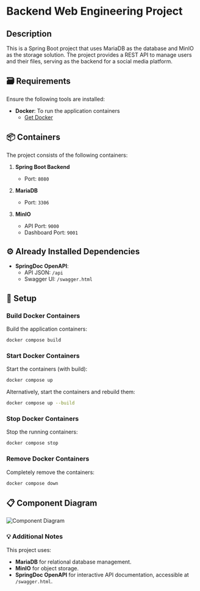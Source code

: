 # Backend Web Engineering Project

## Description

This is a Spring Boot project that uses MariaDB as the database and MinIO as the storage solution. The project provides a REST API to manage users and their files, serving as the backend for a social media platform.

## 🗃️ Requirements

Ensure the following tools are installed:

- **Docker**: To run the application containers
  - [Get Docker](https://www.docker.com/)

## 📦 Containers

The project consists of the following containers:

1. **Spring Boot Backend**
   - Port: `8080`

2. **MariaDB**
   - Port: `3306`

3. **MinIO**
   - API Port: `9000`
   - Dashboard Port: `9001`

## ⚙️ Already Installed Dependencies

- **SpringDoc OpenAPI**:
  - API JSON: `/api`
  - Swagger UI: `/swagger.html`

## 🚀 Setup

### Build Docker Containers

Build the application containers:

```bash
docker compose build
```

### Start Docker Containers

Start the containers (with build):

```bash
docker compose up
```

Alternatively, start the containers and rebuild them:

```bash
docker compose up --build
```

### Stop Docker Containers

Stop the running containers:

```bash
docker compose stop
```

### Remove Docker Containers

Completely remove the containers:

```bash
docker compose down
```

## 📋 Component Diagram

![Component Diagram](App_Component_Diagram.png)

### 💡 Additional Notes

This project uses:
- **MariaDB** for relational database management.
- **MinIO** for object storage.
- **SpringDoc OpenAPI** for interactive API documentation, accessible at `/swagger.html`.
